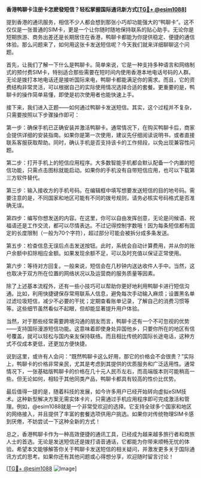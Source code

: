 **香港鸭聊卡注册卡怎麽發短信？轻松掌握国际通讯新方式[[TG💪+ @esim1088](https://t.me/s/esim1088)]**

提到香港的通讯服务，相信不少人都会想到那张小巧却功能强大的“鸭聊卡”。这不仅仅是一张普通的SIM卡，更是一个让你随时随地保持联系的贴心助手。无论你是短期旅游、商务出差还是长期居住在香港，鸭聊卡都能为你提供稳定、便捷的通信体验。那么问题来了，如何用这张卡发送短信呢？今天我们就来详细聊聊这个问题。

首先，让我们了解一下什么是鸭聊卡。简单来说，它是一种支持多种语言和网络制式的预付费SIM卡，特别适合那些需要在短时间内使用香港本地电话号码的人群。无论是拨打本地电话还是接听国际来电，鸭聊卡都能满足你的需求。而且，它的资费结构非常灵活，可以根据自己的实际使用情况选择合适的套餐。更重要的是，鸭聊卡的操作简单易懂，即使是初次使用者也能快速上手。

接下来，我们进入正题——如何通过鸭聊卡发送短信。其实，这个过程并不复杂，只需要按照以下步骤操作即可：

第一步：确保手机已正确安装并激活鸭聊卡。通常情况下，在购买鸭聊卡后，商家会提供详细的安装指南。如果你是第一次使用，建议先仔细阅读说明书，或者直接联系客服获取帮助。同时，确认手机是否支持该卡的工作频段，以免出现兼容性问题。

第二步：打开手机上的短信应用程序。大多数智能手机都会默认配备一个内置的短信功能，只需点击图标就能启动。如果你的手机没有自带短信应用，也可以下载第三方软件替代。

第三步：输入接收方的手机号码。在编辑框中填写想要发送短信的目的地号码。需要注意的是，不同国家和地区可能有不同的拨号规则，请务必核实号码格式是否准确无误。

第四步：编写你想发送的内容。在这里，你可以自由发挥创意，无论是问候语、祝福语还是工作交流，都可以尽情表达。不过记得控制字数哦！因为每条短信都有固定的长度限制（一般为70个字符），超过部分可能会被拆分成多条发送。

第五步：检查信息无误后点击发送按钮。此时，系统会自动计算费用，并从你的账户余额中扣除相应金额。如果发现余额不足，可以及时充值以保证正常使用。

第六步：等待对方回复。一般来说，短信会在几秒钟内送达收件人手中。当然，这也取决于双方所在位置的网络状况以及运营商的服务质量等因素。

除了上述基本流程外，还有一些小技巧可以帮助你更好地利用鸭聊卡进行短信沟通。比如，利用快捷键保存常用联系人信息，避免每次手动输入麻烦；设置黑名单过滤垃圾短信，减少不必要的干扰；定期查看账单记录，了解自己的消费习惯等等。这些细节虽然看似不起眼，但却能显著提升用户体验。

当然，对于那些经常需要跨境沟通的朋友而言，鸭聊卡还有一个不可忽视的优势——支持国际漫游短信功能。这意味着即使身处异国他乡，只要你所在的地区有信号覆盖，就可以轻松与国内亲友保持联络。而且相比传统的国际长途电话，这种方式不仅成本更低，还更加方便快捷。

说到这里，或许有人会问：“既然鸭聊卡这么好用，那它的价格会不会很贵？”实际上，鸭聊卡的价格非常亲民，尤其是考虑到其提供的优质服务和广泛适用性。通常情况下，一张基础版鸭聊卡的价格在几十元人民币左右，而高端版本则可能稍高一些。但无论如何，相较于其他同类产品，鸭聊卡都具有较高的性价比优势。

最后值得一提的是，随着科技的发展，如今许多用户已经开始转向虚拟eSIM技术。这种新型解决方案无需实体卡片，只需通过手机应用程序即可完成激活和管理。例如，@esim1088就是一个非常受欢迎的选择。它支持全球多个国家和地区的网络接入，并且提供了丰富的套餐选项供用户挑选。如果你对传统物理SIM卡感到厌倦，不妨尝试一下这种全新的方式！

总之，香港鸭聊卡作为一种高效便捷的通讯工具，已经成为越来越多旅行者和商旅人士的首选。无论是发送短信还是拨打语音通话，它都能为你带来顺畅无忧的体验。希望本文能够解答你关于鸭聊卡发送短信的相关疑问，并激发更多关于国际通讯方式的思考。如果你还有其他问题或心得想分享，欢迎随时留言讨论！

[[TG💪+ @esim1088](https://t.me/s/esim1088) ![Image](https://i.postimg.cc/4NQfJmqS/Snipaste-2025-05-13-00-14-12.png)]